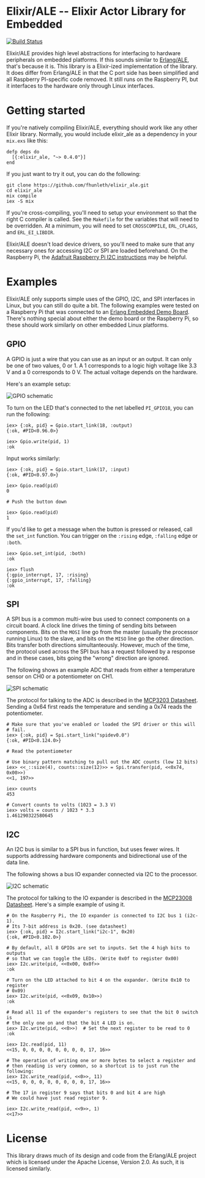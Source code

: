 # Elixir/ALE -- Elixir Actor Library for Embedded

[![Build Status](https://travis-ci.org/fhunleth/elixir_ale.svg)](https://travis-ci.org/fhunleth/elixir_ale)

Elixir/ALE provides high level abstractions for interfacing to hardware
peripherals on embedded platforms. If this sounds similar to
[Erlang/ALE](https://github.com/esl/erlang-ale), that's because it is. This
library is a Elixir-ized implementation of the library. It does differ from Erlang/ALE
in that the C port side has been simplified and all Raspberry PI-specific code
removed. It still runs on the Raspberry PI, but it interfaces to the hardware
only through Linux interfaces.

# Getting started

If you're natively compiling Elixir/ALE, everything should work like any other
Elixir library. Normally, you would include elixir_ale as a dependency in your
`mix.exs` like this:

    defp deps do
      [{:elixir_ale, "~> 0.4.0"}]
    end

If you just want to try it out, you can do the following:

    git clone https://github.com/fhunleth/elixir_ale.git
    cd elixir_ale
    mix compile
    iex -S mix

If you're cross-compiling, you'll need to setup your environment so that the
right C compiler is called. See the `Makefile` for the variables that will need
to be overridden. At a minimum, you will need to set `CROSSCOMPILE`,
`ERL_CFLAGS`, and `ERL_EI_LIBDIR`.

Elixir/ALE doesn't load device drivers, so you'll need to make sure that any
necessary ones for accessing I2C or SPI are loaded beforehand. On the Raspberry
Pi, the [Adafruit Raspberry Pi I2C
instructions](https://learn.adafruit.com/adafruits-raspberry-pi-lesson-4-gpio-setup/configuring-i2c)
may be helpful.

# Examples

Elixir/ALE only supports simple uses of the GPIO, I2C, and SPI interfaces in
Linux, but you can still do quite a bit. The following examples were tested on a
Raspberry Pi that was connected to an [Erlang Embedded Demo
Board](http://solderpad.com/omerk/erlhwdemo/). There's nothing special about
either the demo board or the Raspberry Pi, so these should work similarly on
other embedded Linux platforms.

## GPIO

A GPIO is just a wire that you can use as an input or an output. It can only be
one of two values, 0 or 1. A 1 corresponds to a logic high voltage like 3.3 V
and a 0 corresponds to 0 V. The actual voltage depends on the hardware.

Here's an example setup:

![GPIO schematic](doc/images/schematic-gpio.png)

To turn on the LED that's connected to the net labelled
`PI_GPIO18`, you can run the following:

    iex> {:ok, pid} = Gpio.start_link(18, :output)
    {:ok, #PID<0.96.0>}

    iex> Gpio.write(pid, 1)
    :ok

Input works similarly:

    iex> {:ok, pid} = Gpio.start_link(17, :input)
    {:ok, #PID<0.97.0>}

    iex> Gpio.read(pid)
    0

    # Push the button down

    iex> Gpio.read(pid)
    1

If you'd like to get a message when the button is pressed or released, call the
`set_int` function. You can trigger on the `:rising` edge, `:falling` edge or
`:both`.

    iex> Gpio.set_int(pid, :both)
    :ok

    iex> flush
    {:gpio_interrupt, 17, :rising}
    {:gpio_interrupt, 17, :falling}
    :ok

## SPI

A SPI bus is a common multi-wire bus used to connect components on a circuit
board. A clock line drives the timing of sending bits between components. Bits
on the `MOSI` line go from the master (usually the processor running Linux) to
the slave, and bits on the `MISO` line go the other direction. Bits transfer
both directions simultanteously. However, much of the time, the protocol used
across the SPI bus has a request followed by a response and in these cases, bits
going the "wrong" direction are ignored.

The following shows an example ADC that reads from either a temperature sensor
on CH0 or a potentiometer on CH1.

![SPI schematic](doc/images/schematic-adc.png)

The protocol for talking to the ADC is described in the [MCP3203
Datasheet](http://www.microchip.com/wwwproducts/Devices.aspx?dDocName=en010532).
Sending a 0x64 first reads the temperature and sending a 0x74 reads the
potentiometer.

    # Make sure that you've enabled or loaded the SPI driver or this will
    # fail.
    iex> {:ok, pid} = Spi.start_link("spidev0.0")
    {:ok, #PID<0.124.0>}

    # Read the potentiometer

    # Use binary pattern matching to pull out the ADC counts (low 12 bits)
    iex> <<_::size(4), counts::size(12)>> = Spi.transfer(pid, <<0x74, 0x00>>)
    <<1, 197>>

    iex> counts
    453

    # Convert counts to volts (1023 = 3.3 V)
    iex> volts = counts / 1023 * 3.3
    1.461290322580645

## I2C

An I2C bus is similar to a SPI bus in function, but uses fewer wires. It
supports addressing hardware components and bidirectional use of the data line.

The following shows a bus IO expander connected via I2C to the processor.

![I2C schematic](doc/images/schematic-i2c.png)

The protocol for talking to the IO expander is described in the [MCP23008
Datasheet](http://www.microchip.com/wwwproducts/Devices.aspx?product=MCP23008).
Here's a simple example of using it.

    # On the Raspberry Pi, the IO expander is connected to I2C bus 1 (i2c-1).
    # Its 7-bit address is 0x20. (see datasheet)
    iex> {:ok, pid} = I2c.start_link("i2c-1", 0x20)
    {:ok, #PID<0.102.0>}

    # By default, all 8 GPIOs are set to inputs. Set the 4 high bits to outputs
    # so that we can toggle the LEDs. (Write 0x0f to register 0x00)
    iex> I2c.write(pid, <<0x00, 0x0f>>
    :ok

    # Turn on the LED attached to bit 4 on the expander. (Write 0x10 to register
    # 0x09)
    iex> I2c.write(pid, <<0x09, 0x10>>)
    :ok

    # Read all 11 of the expander's registers to see that the bit 0 switch is
    # the only one on and that the bit 4 LED is on.
    iex> I2c.write(pid, <<0>>)  # Set the next register to be read to 0
    :ok

    iex> I2c.read(pid, 11)
    <<15, 0, 0, 0, 0, 0, 0, 0, 0, 17, 16>>

    # The operation of writing one or more bytes to select a register and
    # then reading is very common, so a shortcut is to just run the following:
    iex> I2c.write_read(pid, <<0>>, 11)
    <<15, 0, 0, 0, 0, 0, 0, 0, 0, 17, 16>>

    # The 17 in register 9 says that bits 0 and bit 4 are high
    # We could have just read register 9.

    iex> I2c.write_read(pid, <<9>>, 1)
    <<17>>

# License

This library draws much of its design and code from the Erlang/ALE project which
is licensed under the Apache License, Version 2.0. As such, it is licensed
similarly.
